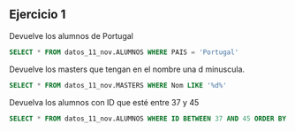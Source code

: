 ## Ejercicio 1

Devuelve los alumnos de Portugal

```sql
SELECT * FROM datos_11_nov.ALUMNOS WHERE PAIS = 'Portugal'
```

Devuelve los masters que tengan en el nombre una d minuscula.

```sql
SELECT * FROM datos_11_nov.MASTERS WHERE Nom LIKE '%d%'
```

Devuelva los alumnos con ID que esté entre 37 y 45

```sql
SELECT * FROM datos_11_nov.ALUMNOS WHERE ID BETWEEN 37 AND 45 ORDER BY ID
```

